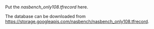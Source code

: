 Put the *nasbench_only108.tfrecord* here.

The database can be downloaded from https://storage.googleapis.com/nasbench/nasbench_only108.tfrecord.